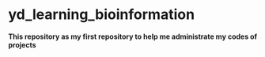 # yd_learning_bioinformation
**This repository as my first repository to help me administrate my codes of projects**
